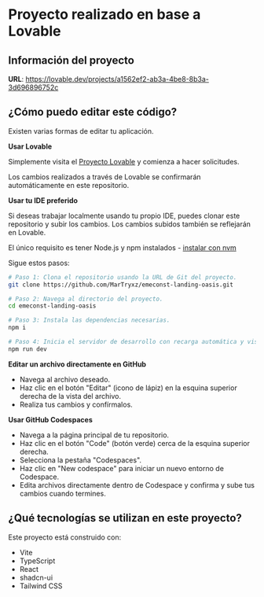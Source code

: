 # Proyecto realizado en base a Lovable

## Información del proyecto

**URL**: https://lovable.dev/projects/a1562ef2-ab3a-4be8-8b3a-3d696896752c

## ¿Cómo puedo editar este código?

Existen varias formas de editar tu aplicación.

**Usar Lovable**

Simplemente visita el [Proyecto Lovable](https://lovable.dev/projects/a1562ef2-ab3a-4be8-8b3a-3d696896752c) y comienza a hacer solicitudes.

Los cambios realizados a través de Lovable se confirmarán automáticamente en este repositorio.

**Usar tu IDE preferido**

Si deseas trabajar localmente usando tu propio IDE, puedes clonar este repositorio y subir los cambios. Los cambios subidos también se reflejarán en Lovable.

El único requisito es tener Node.js y npm instalados - [instalar con nvm](https://github.com/nvm-sh/nvm#installing-and-updating)

Sigue estos pasos:

```sh
# Paso 1: Clona el repositorio usando la URL de Git del proyecto.
git clone https://github.com/MarTryxz/emeconst-landing-oasis.git

# Paso 2: Navega al directorio del proyecto.
cd emeconst-landing-oasis

# Paso 3: Instala las dependencias necesarias.
npm i

# Paso 4: Inicia el servidor de desarrollo con recarga automática y vista previa instantánea.
npm run dev
```

**Editar un archivo directamente en GitHub**

- Navega al archivo deseado.
- Haz clic en el botón "Editar" (icono de lápiz) en la esquina superior derecha de la vista del archivo.
- Realiza tus cambios y confírmalos.

**Usar GitHub Codespaces**

- Navega a la página principal de tu repositorio.
- Haz clic en el botón "Code" (botón verde) cerca de la esquina superior derecha.
- Selecciona la pestaña "Codespaces".
- Haz clic en "New codespace" para iniciar un nuevo entorno de Codespace.
- Edita archivos directamente dentro de Codespace y confirma y sube tus cambios cuando termines.

## ¿Qué tecnologías se utilizan en este proyecto?

Este proyecto está construido con:

- Vite
- TypeScript
- React
- shadcn-ui
- Tailwind CSS
